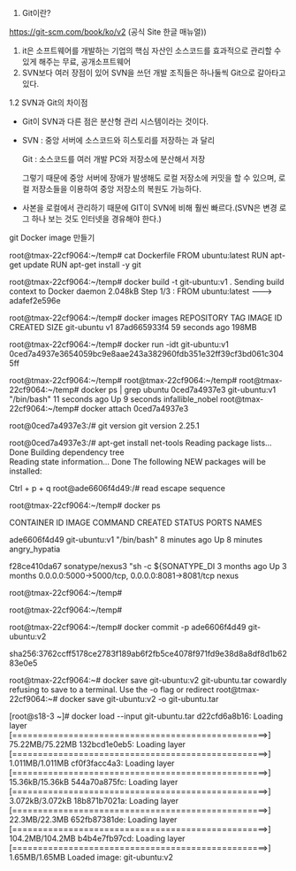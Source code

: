 



1. Git이란? 

https://git-scm.com/book/ko/v2 (공식 Site 한글 매뉴얼))

1. it은 소프트웨어를 개발하는 기업의 핵심 자산인 소스코드를 효과적으로 관리할 수 있게 해주는 무료, 공개소프트웨어
2. SVN보다 여러 장점이 있어 SVN을 쓰던 개발 조직들은 하나둘씩 Git으로 갈아타고 있다.



1.2 SVN과 Git의 차이점

 - Git이 SVN과 다른 점은 분산형 관리 시스템이라는 것이다.

 - SVN : 중앙 서버에 소스코드와 히스토리를 저장하는 과 달리

   Git :  소스코드를 여러 개발 PC와 저장소에 분산해서 저장

   그렇기 때문에 중앙 서버에 장애가 발생해도 로컬 저장소에 커밋을 할 수 있으며, 로컬 저장소들을 이용하여 중앙 저장소의 복원도 가능하다.

 - 사본을 로컬에서 관리하기 때문에 GIT이 SVN에 비해 훨씬 빠르다.(SVN은 변경 로그 하나 보는 것도 인터넷을 경유해야 한다.)
 




git Docker image 만들기

root@tmax-22cf9064:~/temp# cat Dockerfile
FROM ubuntu:latest 
RUN apt-get update
RUN apt-get install -y git

root@tmax-22cf9064:~/temp# docker build -t git-ubuntu:v1 .
Sending build context to Docker daemon  2.048kB
Step 1/3 : FROM ubuntu:latest
 ---> adafef2e596e
 
 root@tmax-22cf9064:~/temp# docker images
REPOSITORY                    TAG                 IMAGE ID            CREATED             SIZE
git-ubuntu                    v1                  87ad665933f4        59 seconds ago      198MB

root@tmax-22cf9064:~/temp# docker run -idt git-ubuntu:v1
0ced7a4937e3654059bc9e8aae243a382960fdb351e32ff39cf3bd061c3045ff

root@tmax-22cf9064:~/temp# 
root@tmax-22cf9064:~/temp# 
root@tmax-22cf9064:~/temp# docker ps | grep ubuntu
0ced7a4937e3        git-ubuntu:v1       "/bin/bash"              11 seconds ago      Up 9 seconds                                                         infallible_nobel
root@tmax-22cf9064:~/temp# docker attach 0ced7a4937e3

root@0ced7a4937e3:/# git version
git version 2.25.1


root@0ced7a4937e3:/# apt-get install net-tools
Reading package lists... Done
Building dependency tree       
Reading state information... Done
The following NEW packages will be installed:

Ctrl + p + q 
root@ade6606f4d49:/# read escape sequence

root@tmax-22cf9064:~/temp# docker ps

CONTAINER ID        IMAGE               COMMAND                  CREATED             STATUS              PORTS                                            NAMES

ade6606f4d49        git-ubuntu:v1       "/bin/bash"              8 minutes ago       Up 8 minutes                                                         angry_hypatia

f28ce410da67        sonatype/nexus3     "sh -c ${SONATYPE_DI   3 months ago        Up 3 months         0.0.0.0:5000->5000/tcp, 0.0.0.0:8081->8081/tcp   nexus

root@tmax-22cf9064:~/temp# 

root@tmax-22cf9064:~/temp# 

root@tmax-22cf9064:~/temp# docker commit -p ade6606f4d49 git-ubuntu:v2

sha256:3762ccff5178ce2783f189ab6f2fb5ce4078f971fd9e38d8a8df8d1b6283e0e5


root@tmax-22cf9064:~# docker save git-ubuntu:v2 git-ubuntu.tar
cowardly refusing to save to a terminal. Use the -o flag or redirect
root@tmax-22cf9064:~# docker save git-ubuntu:v2 -o git-ubuntu.tar


[root@s18-3 ~]# docker load --input git-ubuntu.tar
d22cfd6a8b16: Loading layer [==================================================>]  75.22MB/75.22MB
132bcd1e0eb5: Loading layer [==================================================>]  1.011MB/1.011MB
cf0f3facc4a3: Loading layer [==================================================>]  15.36kB/15.36kB
544a70a875fc: Loading layer [==================================================>]  3.072kB/3.072kB
18b871b7021a: Loading layer [==================================================>]   22.3MB/22.3MB
652fb87381de: Loading layer [==================================================>]  104.2MB/104.2MB
b4b4e7fb97cd: Loading layer [==================================================>]   1.65MB/1.65MB
Loaded image: git-ubuntu:v2


